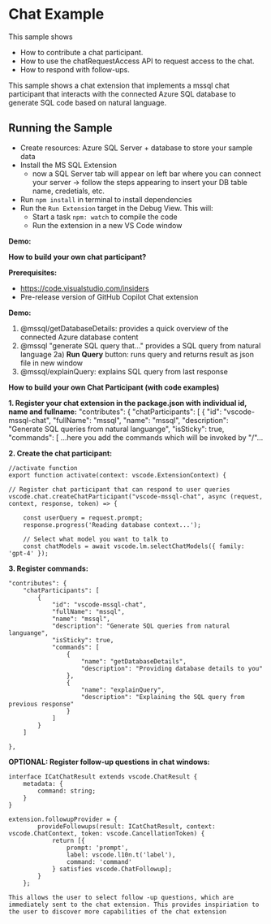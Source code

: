 # Chat Example

This sample shows

- How to contribute a chat participant.
- How to use the chatRequestAccess API to request access to the chat.
- How to respond with follow-ups.


This sample shows a chat extension that implements a mssql chat participant that interacts with the connected Azure SQL database to generate SQL code based on natural language.

## Running the Sample

- Create resources: Azure SQL Server + database to store your sample data
- Install the MS SQL Extension
	- now a SQL Server tab will appear on left bar where you can connect your server
	-> follow the steps appearing to insert your DB table name, credetials, etc.
- Run `npm install` in terminal to install dependencies
- Run the `Run Extension` target in the Debug View. This will:
	- Start a task `npm: watch` to compile the code
	- Run the extension in a new VS Code window

**Demo:**

**How to build your own chat participant?**

**Prerequisites:**
- https://code.visualstudio.com/insiders
- Pre-release version of GitHub Copilot Chat extension

**Demo:**
1. @mssql/getDatabaseDetails: provides a quick overview of the connected Azure database content
2. @mssql "generate SQL query that..." provides a SQL query from natural language
   2a) **Run Query** button: runs query and returns result as json file in new window
3. @mssql/explainQuery: explains SQL query from last response


**How to build your own Chat Participant (with code examples)**

**1. Register your chat extension in the package.json with individual id, name and fullname:**
	"contributes": {
			"chatParticipants": [
				{
					"id": "vscode-mssql-chat",
					"fullName": "mssql",
					"name": "mssql",
					"description": "Generate SQL queries from natural languange",
					"isSticky": true,
					"commands": [
						...here you add the commands which will be invoked by "/"...

**2. Create the chat participant:**

	//activate function 
	export function activate(context: vscode.ExtensionContext) {

    // Register chat participant that can respond to user queries
    vscode.chat.createChatParticipant("vscode-mssql-chat", async (request, context, response, token) => {

        const userQuery = request.prompt;
        response.progress('Reading database context...');

        // Select what model you want to talk to
        const chatModels = await vscode.lm.selectChatModels({ family: 'gpt-4' });

**3. Register commands:**

	"contributes": {
        "chatParticipants": [
            {
                "id": "vscode-mssql-chat",
                "fullName": "mssql",
                "name": "mssql",
                "description": "Generate SQL queries from natural languange",
                "isSticky": true,
                "commands": [
                    {
                        "name": "getDatabaseDetails",
                        "description": "Providing database details to you"
                    },
                    {
                        "name": "explainQuery",
                        "description": "Explaining the SQL query from previous response"
                    }
                ]
            }
        ]
        
    },


**OPTIONAL: Register follow-up questions in chat windows:**

	interface ICatChatResult extends vscode.ChatResult {
		metadata: {
			command: string;
		}
	}	

	extension.followupProvider = {
			provideFollowups(result: ICatChatResult, context: vscode.ChatContext, token: vscode.CancellationToken) {
				return [{
					prompt: 'prompt',
					label: vscode.l10n.t('label'),
					command: 'command'
				} satisfies vscode.ChatFollowup];
			}
		};

	This allows the user to select follow -up questions, which are immediately sent to the chat extension. This provides inspiriation to the user to discover more capabilities of the chat extension
